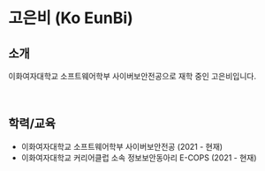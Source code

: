 # 고은비 (Ko EunBi)

## 소개
이화여자대학교 소프트웨어학부 사이버보안전공으로 재학 중인 고은비입니다.

<br>

## 학력/교육
- 이화여자대학교 소프트웨어학부 사이버보안전공 (2021 - 현재)
- 이화여자대학교 커리어클럽 소속 정보보안동아리 E-COPS (2021 - 현재)

